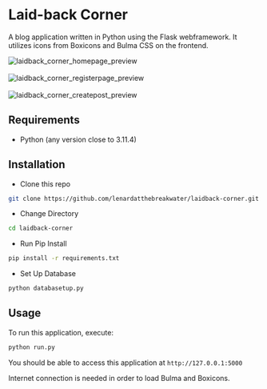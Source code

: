 # Laid-back Corner

A blog application written in Python using the Flask webframework. It utilizes icons from Boxicons and Bulma CSS on the frontend.

![laidback_corner_homepage_preview](https://github.com/lenardatthebreakwater/laidback-corner/assets/142602437/d94398b8-8753-434a-a768-525372d7aea6)\
\
![laidback_corner_registerpage_preview](https://github.com/lenardatthebreakwater/laidback-corner/assets/142602437/30bd9237-5296-4164-89b2-ce956ac1fef1)\
\
![laidback_corner_createpost_preview](https://github.com/lenardatthebreakwater/laidback-corner/assets/142602437/d280df7a-1296-4164-94a8-c5ff3373bd1a)

## Requirements
* Python (any version close to 3.11.4)

## Installation

* Clone this repo 

```bash
git clone https://github.com/lenardatthebreakwater/laidback-corner.git
```

* Change Directory

```bash
cd laidback-corner
```

* Run Pip Install

```bash
pip install -r requirements.txt
```

* Set Up Database

```bash
python databasetup.py
```

## Usage

To run this application, execute:

```bash
python run.py
```

You should be able to access this application at `http://127.0.0.1:5000`

Internet connection is needed in order to load Bulma and Boxicons.
